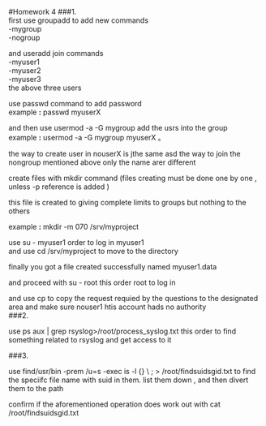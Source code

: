 #Homework 4
 ###1.  
 first use groupadd to add new commands   
 -mygroup  
 -nogroup   
   
   
 and  useradd join commands   
 -myuser1  
 -myuser2  
 -myuser3  
 the above three users  
   
 use passwd command to add password  
 example **:** passwd myuserX  
   
 and then use usermod -a -G mygroup add the usrs into the group  
 example **:** usermod -a -G mygroup myuserX 。
   
 the way to create user in nouserX is jthe same asd the way to join the nongroup mentioned above only the name arer different
   
 create files with mkdir command
 (files creating must be done one by one ,  
  unless -p reference is added )
   
 this file is created to giving complete limits to groups but nothing to the others   
   
 example **:** mkdir -m 070 /srv/myproject    
   
 use  su - myuser1 order to log in myuser1   
 and use  cd /srv/myproject to move to the directory
  
 finally you got a file created successfully named  myuser1.data  
   
 and proceed with  su - root this order root to log in   
   
 and use cp to copy the request requied by the questions to the designated area 
 and make sure nouser1 htis account hads no authority   
 ###2.   

 use ps aux | grep rsyslog>/root/process_syslog.txt this order to find something related to  rsyslog and get access to it    
  
 ###3.  
   
 use find/usr/bin -prem /u=s -exec is -l {} \ ; > /root/findsuidsgid.txt to find the speciifc file name with suid in them. list them down , and then divert them to the path
  

   
 confirm if the aforementioned operation does work out with  cat /root/findsuidsgid.txt 